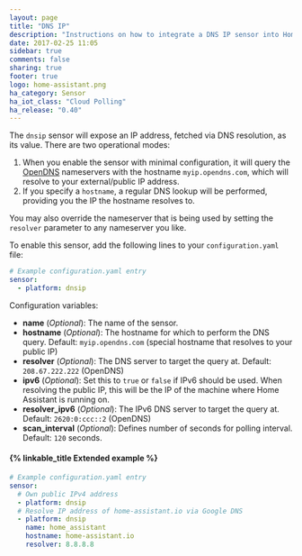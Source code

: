```yaml
---
layout: page
title: "DNS IP"
description: "Instructions on how to integrate a DNS IP sensor into Home Assistant."
date: 2017-02-25 11:05
sidebar: true
comments: false
sharing: true
footer: true
logo: home-assistant.png
ha_category: Sensor
ha_iot_class: "Cloud Polling"
ha_release: "0.40"
---
```



The `dnsip` sensor will expose an IP address, fetched via DNS resolution, as its value. There are two operational modes:

1. When you enable the sensor with minimal configuration, it will query the [OpenDNS](https://www.opendns.com/) nameservers with the hostname `myip.opendns.com`, which will resolve to your external/public IP address.
2. If you specify a `hostname`, a regular DNS lookup will be performed, providing you the IP the hostname resolves to.

You may also override the nameserver that is being used by setting the `resolver` parameter to any nameserver you like.

To enable this sensor, add the following lines to your `configuration.yaml` file:

```yaml
# Example configuration.yaml entry
sensor:
  - platform: dnsip
```

Configuration variables:

- **name** (*Optional*): The name of the sensor.
- **hostname** (*Optional*): The hostname for which to perform the DNS query. Default: `myip.opendns.com` (special hostname that resolves to your public IP)
- **resolver** (*Optional*): The DNS server to target the query at. Default: `208.67.222.222` (OpenDNS)
- **ipv6** (*Optional*): Set this to `true` or `false` if IPv6 should be used. When resolving the public IP, this will be the IP of the machine where Home Assistant is running on.
- **resolver_ipv6** (*Optional*): The IPv6 DNS server to target the query at. Default: `2620:0:ccc::2` (OpenDNS)
- **scan_interval** (*Optional*): Defines number of seconds for polling interval. Default: `120` seconds.

#### {% linkable_title Extended example %}

```yaml
# Example configuration.yaml entry
sensor:
  # Own public IPv4 address
  - platform: dnsip
  # Resolve IP address of home-assistant.io via Google DNS
  - platform: dnsip
    name: home_assistant
    hostname: home-assistant.io
    resolver: 8.8.8.8
```
